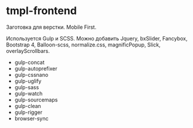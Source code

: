 # tmpl-frontend

Заготовка для верстки. Mobile First.

Используется Gulp и SCSS.
Можно добавить Jquery, bxSlider, Fancybox, Bootstrap 4, Balloon-scss, normalize.css, magnificPopup, Slick, overlayScrollbars.

- gulp-concat
- gulp-autoprefixer
- gulp-cssnano
- gulp-uglify
- gulp-sass
- gulp-watch
- gulp-sourcemaps
- gulp-clean
- gulp-rigger
- browser-sync